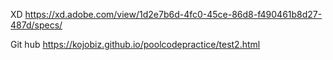 XD
https://xd.adobe.com/view/1d2e7b6d-4fc0-45ce-86d8-f490461b8d27-487d/specs/

Git hub
https://kojobiz.github.io/poolcodepractice/test2.html
